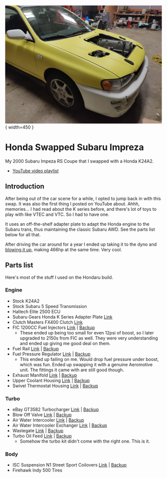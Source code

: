 ![Hondaru image](./hondaru.jpg){ width=450 }

# Honda Swapped Subaru Impreza
My 2000 Subaru Impeza RS Coupe that I swapped with a Honda K24A2.

 - [YouTube video playlist](https://www.youtube.com/watch?v=Z-DdCNjM8aU&list=PLFQKxsMzgSbg17kyCzaNmexq7qo9Ydp6C)


## Introduction
After being out of the car scene for a while, I opted to jump back in with this swap. It was also the first thing I posted on YouTube about. Ahhh, memories... I had read about the K series before, and there's lot of toys to play with like VTEC and VTC. So I had to have one.

 It uses an off-the-shelf adapter plate to adapt the Honda engine to the Subaru trans, thus maintaining the classic Subaru AWD. See the parts list below for all that.

After driving the car around for a year I ended up taking it to the dyno and [blowing it up](https://www.youtube.com/watch?v=2WlubEBycJc), making 466hp at the same time. Very cool.

## Parts list
Here's most of the stuff I used on the Hondaru build.

### Engine
 - Stock K24A2
 - Stock Subaru 5 Speed Transmission
 - Haltech Elite 2500 ECU
 - Subaru Gears Honda K Series Adapter Plate [Link](https://www.subarugears.com/product/honda-k-series/)
 - Clutch Masters FX400 Clutch [Link](https://clutchmasters.com/i-30505729-subaru-xv-crosstrek-2013-2015-2-0l-15013-hdc6.html)
 -  FIC 1200CC Fuel Injectors [Link](https://fuelinjectorclinic.com/Honda/K(01-11)-D17-S2K(06-09)/IS116-1200H) | [Backup](./parts/Injectors.pdf)
    - These ended up being too small for even 12psi of boost, so I later upgraded to 2150s from FIC as well. They were very understanding and ended up giving me good deal on them.
 - Fuel Rail [Link](https://www.ebay.com/itm/323608063092) | [Backup](./parts/FuelRail.pdf)
 - Fuel Pressure Regulator [Link](https://www.ebay.com/itm/254749363596) | [Backup](./parts/Fpr.pdf)
   - This ended up failing on me. Would drop fuel pressure under boost, which was fun. Ended up swapping it with a genuine Aeromotive unit. The fittings it came with are still good though.
 - Exhaust Manifold [Link](https://www.ebay.com/itm/350792031715) | [Backup](./parts/ExhaustManifold.pdf)
 - Upper Coolant Housing [Link](https://www.ebay.com/itm/114238768136) | [Backup](./parts/UpperCoolant.pdf)
 - Swivel Thermostat Housing [Link](https://www.ebay.com/itm/113520236147) | [Backup](./parts/ThermostatHousing.pdf)
 
 ### Turbo
 - eBay GT3582 Turbocharger [Link](https://www.ebay.com/itm/313405020842) | [Backup](./parts/Turbo.pdf)
 - Blow Off Valve [Link](https://www.ebay.com/itm/323976370478)  | [Backup](./parts/Bov.pdf)
 - Air Water Intercooler [Link](https://www.ebay.com/itm/183903814619) | [Backup](./parts/AWIC.pdf)
 - Air Water Intercooler Exchanger [Link](https://www.ebay.com/itm/284284503552) | [Backup](./parts/AWICExchanger.pdf)
 - Wastegate [Link](https://www.ebay.com/itm/151739405815) | [Backup](./parts/Wastegate.pdf)
 - Turbo Oil Feed [Link](https://www.ebay.com/itm/264004884925) | [Backup](./parts/OilFeed.pdf)
   - Somehow the turbo kit didn't come with the right one. This is it.
 
 ### Body
 - ISC Suspension N1 Street Sport Coilovers [Link](https://www.rallysportdirect.com/part/coilovers/s001-s-isc-suspension-n1-street-sport-coilovers) | [Backup](./parts/Coilovers.pdf)
 - Firehawk Indy 500 Tires
